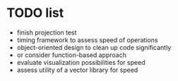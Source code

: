 # TODO list

- finish projection test
- timing framework to assess speed of operations
- object-oriented design to clean up code significantly
- or consider function-based approach
- evaluate visualization possibilities for speed
- assess utility of a vector library for speed
